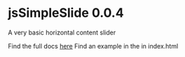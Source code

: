 jsSimpleSlide 0.0.4
===================

A very basic horizontal content slider

Find the full docs [here](http://jssimpleslide.konsultaner.de)
Find an example in the in index.html